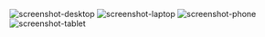 ![screenshot-desktop](https://user-images.githubusercontent.com/28908397/60396864-51497100-9b4f-11e9-9de0-510cc9c4ebcd.png)
![screenshot-laptop](https://user-images.githubusercontent.com/28908397/60396865-51e20780-9b4f-11e9-9fdf-288b7dee4a2e.png)
![screenshot-phone](https://user-images.githubusercontent.com/28908397/60396866-51e20780-9b4f-11e9-9c2f-ec899fac0082.png)
![screenshot-tablet](https://user-images.githubusercontent.com/28908397/60396867-51e20780-9b4f-11e9-9728-f736622745de.png)
